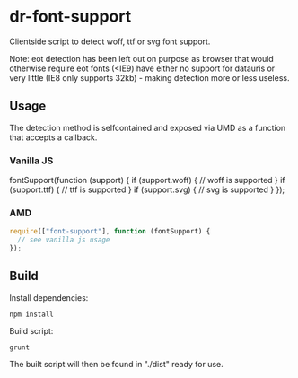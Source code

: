 dr-font-support
===============

Clientside script to detect woff, ttf or svg font support.

Note: eot detection has been left out on purpose as browser that would otherwise require eot fonts (<IE9) have either no support for datauris or very little (IE8 only supports 32kb) - making detection more or less useless.

## Usage

The detection method is selfcontained and exposed via UMD as a function that accepts a callback.

### Vanilla JS

fontSupport(function (support) {
  if (support.woff) {
    // woff is supported
  } 
  if (support.ttf) {
    // ttf is supported
  } 
  if (support.svg) {
    // svg is supported
  } 
});

### AMD

```javascript
require(["font-support"], function (fontSupport) {
  // see vanilla js usage
});
```

## Build

Install dependencies:

```
npm install
```

Build script:

```
grunt
```

The built script will then be found in "./dist" ready for use.
